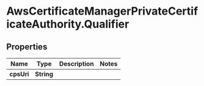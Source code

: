 # AwsCertificateManagerPrivateCertificateAuthority.Qualifier

## Properties

Name | Type | Description | Notes
------------ | ------------- | ------------- | -------------
**cpsUri** | **String** |  | 


